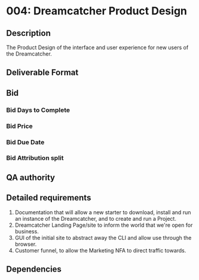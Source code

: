 # 004: Dreamcatcher Product Design

## Description

The Product Design of the interface and user experience for new users of the Dreamcatcher.

## Deliverable Format

## Bid 

### Bid Days to Complete

### Bid Price

### Bid Due Date

### Bid Attribution split

## QA authority

## Detailed requirements

1. Documentation that will allow a new starter to download, install and run an instance of the Dreamcatcher, and to create and run a Project.
2. Dreamcatcher Landing Page/site to inform the world that we're open for business.
3. GUI of the initial site to abstract away the CLI and allow use through the browser.
4. Customer funnel, to allow the Marketing NFA to direct traffic towards.

## Dependencies
